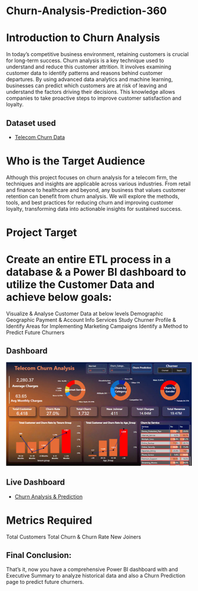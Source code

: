 # Churn-Analysis-Prediction-360
# Introduction to Churn Analysis
In today’s competitive business environment, retaining customers is crucial for long-term success. Churn analysis is a key technique used to understand and reduce this customer attrition. It involves examining customer data to identify patterns and reasons behind customer departures. By using advanced data analytics and machine learning, businesses can predict which customers are at risk of leaving and understand the factors driving their decisions. This knowledge allows companies to take proactive steps to improve customer satisfaction and loyalty.

## **Dataset used**
- <a href="https://github.com/Ryaz16/Churn-Analysis-Prediction-360/blob/main/Customer_Data.csv"> Telecom Churn Data</a>



# Who is the Target Audience

Although this project focuses on churn analysis for a telecom firm, the techniques and insights are applicable across various industries. From retail and finance to healthcare and beyond, any business that values customer retention can benefit from churn analysis. We will explore the methods, tools, and best practices for reducing churn and improving customer loyalty, transforming data into actionable insights for sustained success.

# Project Target

# Create an entire ETL process in a database & a Power BI dashboard to utilize the Customer Data and achieve below goals:

Visualize & Analyse Customer Data at below levels
Demographic
Geographic
Payment & Account Info
Services
Study Churner Profile & Identify Areas for Implementing Marketing Campaigns
Identify a Method to Predict Future Churners

 ## **Dashboard**

![Alt text of the image](https://github.com/Ryaz16/Churn-Analysis-Prediction-360/blob/main/CHURN.png)

 ## **Live Dashboard**
- <a href="https://www.novypro.com/profile_projects/ryazbeig?Popup=memberProject&Data=1736028433376x783850607187445100"> Churn Analysis & Prediction</a>



# Metrics Required

Total Customers
Total Churn & Churn Rate
New Joiners

## **Final Conclusion:**

That’s it, now you have a comprehensive Power BI dashboard with and Executive Summary to analyze historical data and also a Churn Prediction page to predict future churners.



